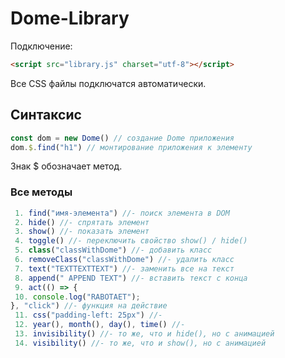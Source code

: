 # Dome-Library
Подключение:
```html
<script src="library.js" charset="utf-8"></script>
```
Все CSS файлы подключатся автоматически.

## Синтаксис

```js
const dom = new Dome() // создание Dome приложения
dom.$.find("h1") // монтирование приложения к элементу
```
Знак $ обозначает метод.

### Все методы
```js
 1. find("имя-элемента") //- поиск элемента в DOM
 2. hide() //- спрятать элемент
 3. show() //- показать элемент
 4. toggle() //- переключить свойство show() / hide()
 5. class("classWithDome") //- добавить класс
 6. removeClass("classWithDome") //- удалить класс
 7. text("TEXTTEXTTEXT") //- заменить все на текст
 8. append(" APPEND TEXT") //- вставить текст с конца
 9. act(() => {
 10. console.log("RABOTAET");
}, "click") //- функция на действие
 11. css("padding-left: 25px") //- 
 12. year(), month(), day(), time() //- 
 13. invisibility() //- то же, что и hide(), но с анимацией 
 14. visibility() //- то же, что и show(), но с анимацией
```
